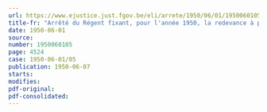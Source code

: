 ```yaml
---
url: https://www.ejustice.just.fgov.be/eli/arrete/1950/06/01/1950060105/justel
title-fr: "Arrêté du Régent fixant, pour l'année 1950, la redevance à payer à l'Institut national de l'industrie charbonnière"
date: 1950-06-01
source:
number: 1950060105
page: 4524
case: 1950-06-01/05
publication: 1950-06-07
starts:
modifies:
pdf-original:
pdf-consolidated:
---
```


